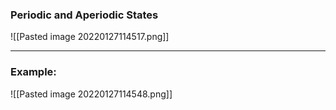 ### Periodic and Aperiodic States
![[Pasted image 20220127114517.png]]

---
### Example:
![[Pasted image 20220127114548.png]]
